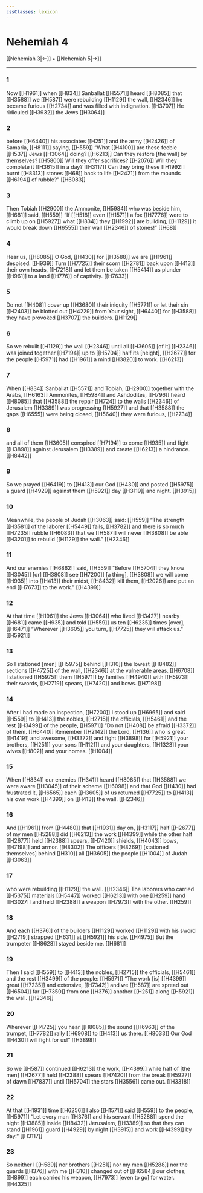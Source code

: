 ```yaml
---
cssClasses: lexicon
---
```


# Nehemiah 4

[[Nehemiah 3|←]] • [[Nehemiah 5|→]]

---

### 1
Now [[H1961]] when [[H834]] Sanballat [[H5571]] heard [[H8085]] that [[H3588]] we [[H587]] were rebuilding [[H1129]] the wall, [[H2346]] he became furious [[H2734]] and was filled with indignation. [[H3707]] He ridiculed [[H3932]] the Jews [[H3064]]

### 2
before [[H6440]] his associates [[H251]] and the army [[H2426]] of Samaria, [[H8111]] saying, [[H559]] “What [[H4100]] are these feeble [[H537]] Jews [[H3064]] doing? [[H6213]] Can they restore [the wall] by themselves? [[H5800]] Will they offer sacrifices? [[H2076]] Will they complete it [[H3615]] in a day? [[H3117]] Can they bring these [[H1992]] burnt [[H8313]] stones [[H68]] back to life [[H2421]] from the mounds [[H6194]] of rubble?” [[H6083]]

### 3
Then Tobiah [[H2900]] the Ammonite, [[H5984]] who was beside him, [[H681]] said, [[H559]] “If [[H518]] even [[H1571]] a fox [[H7776]] were to climb up on [[H5927]] what [[H834]] they [[H1992]] are building, [[H1129]] it would break down [[H6555]] their wall [[H2346]] of stones!” [[H68]]

### 4
Hear us, [[H8085]] O God, [[H430]] for [[H3588]] we are [[H1961]] despised. [[H939]] Turn [[H7725]] their scorn [[H2781]] back upon [[H413]] their own heads, [[H7218]] and let them be taken [[H5414]] as plunder [[H961]] to a land [[H776]] of captivity. [[H7633]]

### 5
Do not [[H408]] cover up [[H3680]] their iniquity [[H5771]] or let their sin [[H2403]] be blotted out [[H4229]] from Your sight, [[H6440]] for [[H3588]] they have provoked [[H3707]] the builders. [[H1129]]

### 6
So we rebuilt [[H1129]] the wall [[H2346]] until all [[H3605]] [of it] [[H2346]] was joined together [[H7194]] up to [[H5704]] half its [height], [[H2677]] for the people [[H5971]] had [[H1961]] a mind [[H3820]] to work. [[H6213]]

### 7
When [[H834]] Sanballat [[H5571]] and Tobiah, [[H2900]] together with the Arabs, [[H6163]] Ammonites, [[H5984]] and Ashdodites, [[H796]] heard [[H8085]] that [[H3588]] the repair [[H724]] to the walls [[H2346]] of Jerusalem [[H3389]] was progressing [[H5927]] and that [[H3588]] the gaps [[H6555]] were being closed, [[H5640]] they were furious, [[H2734]]

### 8
and all of them [[H3605]] conspired [[H7194]] to come [[H935]] and fight [[H3898]] against Jerusalem [[H3389]] and create [[H6213]] a hindrance. [[H8442]]

### 9
So we prayed [[H6419]] to [[H413]] our God [[H430]] and posted [[H5975]] a guard [[H4929]] against them [[H5921]] day [[H3119]] and night. [[H3915]]

### 10
Meanwhile, the people of Judah [[H3063]] said: [[H559]] “The strength [[H3581]] of the laborer [[H5449]] fails, [[H3782]] and there is so much [[H7235]] rubble [[H6083]] that we [[H587]] will never [[H3808]] be able [[H3201]] to rebuild [[H1129]] the wall.” [[H2346]]

### 11
And our enemies [[H6862]] said, [[H559]] “Before [[H5704]] they know [[H3045]] [or] [[H3808]] see [[H7200]] [a thing], [[H3808]] we will come [[H935]] into [[H413]] their midst, [[H8432]] kill them, [[H2026]] and put an end [[H7673]] to the work.” [[H4399]]

### 12
At that time [[H1961]] the Jews [[H3064]] who lived [[H3427]] nearby [[H681]] came [[H935]] and told [[H559]] us  ten [[H6235]] times [over], [[H6471]] “Wherever [[H3605]] you turn, [[H7725]] they will attack us.” [[H5921]]

### 13
So I stationed [men] [[H5975]] behind [[H310]] the lowest [[H8482]] sections [[H4725]] of the wall, [[H2346]] at the vulnerable areas. [[H6708]] I stationed [[H5975]] them [[H5971]] by families [[H4940]] with [[H5973]] their swords, [[H2719]] spears, [[H7420]] and bows. [[H7198]]

### 14
After I had made an inspection, [[H7200]] I stood up [[H6965]] and said [[H559]] to [[H413]] the nobles, [[H2715]] the officials, [[H5461]] and the rest [[H3499]] of the people, [[H5971]] “Do not [[H408]] be afraid [[H3372]] of them. [[H6440]] Remember [[H2142]] the Lord, [[H136]] who is great [[H1419]] and awesome, [[H3372]] and fight [[H3898]] for [[H5921]] your brothers, [[H251]] your sons [[H1121]] and your daughters, [[H1323]] your wives [[H802]] and your homes. [[H1004]]

### 15
When [[H834]] our enemies [[H341]] heard [[H8085]] that [[H3588]] we were aware [[H3045]] of their scheme [[H6098]] and that God [[H430]] had frustrated it, [[H6565]] each [[H3605]] of us returned [[H7725]] to [[H413]] his own work [[H4399]] on [[H413]] the wall. [[H2346]]

### 16
And [[H1961]] from [[H4480]] that [[H1931]] day on, [[H3117]] half [[H2677]] of my men [[H5288]] did [[H6213]] the work [[H4399]] while the other half [[H2677]] held [[H2388]] spears, [[H7420]] shields, [[H4043]] bows, [[H7198]] and armor. [[H8302]] The officers [[H8269]] [stationed themselves] behind [[H310]] all [[H3605]] the people [[H1004]] of Judah [[H3063]]

### 17
who were rebuilding [[H1129]] the wall. [[H2346]] The laborers who carried [[H5375]] materials [[H5447]] worked [[H6213]] with one [[H259]] hand [[H3027]] and held [[H2388]] a weapon [[H7973]] with the other. [[H259]]

### 18
And each [[H376]] of the builders [[H1129]] worked [[H1129]] with his sword [[H2719]] strapped [[H631]] at [[H5921]] his side. [[H4975]] But the trumpeter [[H8628]] stayed beside me. [[H681]]

### 19
Then I said [[H559]] to [[H413]] the nobles, [[H2715]] the officials, [[H5461]] and the rest [[H3499]] of the people: [[H5971]] “The work [is] [[H4399]] great [[H7235]] and extensive, [[H7342]] and we [[H587]] are spread out [[H6504]] far [[H7350]] from one [[H376]] another [[H251]] along [[H5921]] the wall. [[H2346]]

### 20
Wherever [[H4725]] you hear [[H8085]] the sound [[H6963]] of the trumpet, [[H7782]] rally [[H6908]] to [[H413]] us there. [[H8033]] Our God [[H430]] will fight for us!” [[H3898]]

### 21
So we [[H587]] continued [[H6213]] the work, [[H4399]] while half of [the men] [[H2677]] held [[H2388]] spears [[H7420]] from the break [[H5927]] of dawn [[H7837]] until [[H5704]] the stars [[H3556]] came out. [[H3318]]

### 22
At that [[H1931]] time [[H6256]] I also [[H1571]] said [[H559]] to the people, [[H5971]] “Let every man [[H376]] and his servant [[H5288]] spend the night [[H3885]] inside [[H8432]] Jerusalem, [[H3389]] so that they can stand [[H1961]] guard [[H4929]] by night [[H3915]] and work [[H4399]] by day.” [[H3117]]

### 23
So neither I [[H589]] nor brothers [[H251]] nor my men [[H5288]] nor the guards [[H376]] with me [[H310]] changed out of [[H6584]] our clothes; [[H899]] each carried his weapon, [[H7973]] [even to go] for water. [[H4325]]

